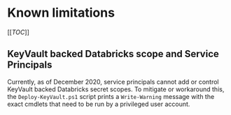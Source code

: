 # Known limitations

[[_TOC_]]

## KeyVault backed Databricks scope and Service Principals

Currently, as of December 2020, service principals cannot add or control KeyVault backed Databricks secret scopes. To mitigate or workaround this, the `Deploy-KeyVault.ps1` script prints a `Write-Warning` message with the exact cmdlets that need to be run by a privileged user account.

